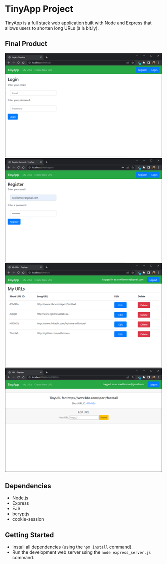 # TinyApp Project

TinyApp is a full stack web application built with Node and Express that allows users to shorten long URLs (à la bit.ly).

## Final Product

!["Screenshot of Login page"](https://github.com/willsmores/tinyapp/blob/master/docs/login-page.PNG?raw=true)
!["Screenshot of Account Registration page"](https://github.com/willsmores/tinyapp/blob/master/docs/register-account-page.PNG?raw=true)
!["Screenshot of My URLs page"](https://github.com/willsmores/tinyapp/blob/master/docs/my-urls-page.PNG?raw=true)
!["Screenshot of Edit URL page"](https://github.com/willsmores/tinyapp/blob/master/docs/edit-url-page.PNG?raw=true)

## Dependencies

- Node.js
- Express
- EJS
- bcryptjs
- cookie-session

## Getting Started

- Install all dependencies (using the `npm install` command).
- Run the development web server using the `node express_server.js` command.